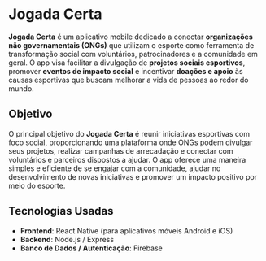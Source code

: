# Jogada Certa

**Jogada Certa** é um aplicativo mobile dedicado a conectar **organizações não governamentais (ONGs)** que utilizam o esporte como ferramenta de transformação social com voluntários, patrocinadores e a comunidade em geral. O app visa facilitar a divulgação de **projetos sociais esportivos**, promover **eventos de impacto social** e incentivar **doações e apoio** às causas esportivas que buscam melhorar a vida de pessoas ao redor do mundo.

## Objetivo

O principal objetivo do **Jogada Certa** é reunir iniciativas esportivas com foco social, proporcionando uma plataforma onde ONGs podem divulgar seus projetos, realizar campanhas de arrecadação e conectar com voluntários e parceiros dispostos a ajudar. O app oferece uma maneira simples e eficiente de se engajar com a comunidade, ajudar no desenvolvimento de novas iniciativas e promover um impacto positivo por meio do esporte.

## Tecnologias Usadas

- **Frontend**: React Native (para aplicativos móveis Android e iOS)
- **Backend**: Node.js / Express 
- **Banco de Dados / Autenticação**: Firebase

